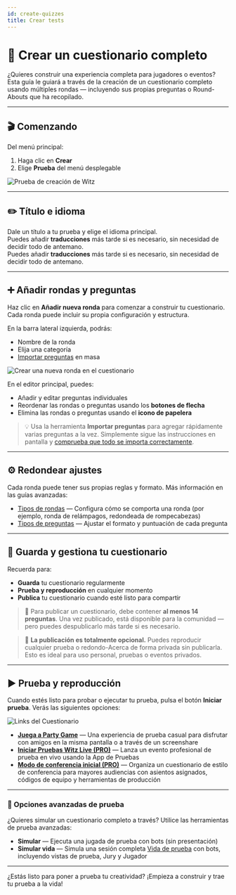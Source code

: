 ```yaml
---
id: create-quizzes
title: Crear tests
---
```


# 🧠 Crear un cuestionario completo

¿Quieres construir una experiencia completa para jugadores o eventos? Esta guía le guiará a través de la creación de un cuestionario completo usando múltiples rondas — incluyendo sus propias preguntas o Round-Abouts que ha recopilado.

---

## 🎬 Comenzando

Del menú principal:

1. Haga clic en **Crear**
2. Elige **Prueba** del menú desplegable

![Prueba de creación de Witz](/images/create-quiz.png)

---

## ✏️ Título e idioma

Dale un título a tu prueba y elige el idioma principal.\
Puedes añadir **traducciones** más tarde si es necesario, sin necesidad de decidir todo de antemano.\
Puedes añadir **traducciones** más tarde si es necesario, sin necesidad de decidir todo de antemano.

---

## ➕ Añadir rondas y preguntas

Haz clic en **Añadir nueva ronda** para comenzar a construir tu cuestionario. Cada ronda puede incluir su propia configuración y estructura.

En la barra lateral izquierda, podrás:

- Nombre de la ronda
- Elija una categoría
- [Importar preguntas](../editor/015-importing-questions.md) en masa

![Crear una nueva ronda en el cuestionario](/images/quiz-add-round.png)

En el editor principal, puedes:

- Añadir y editar preguntas individuales
- Reordenar las rondas o preguntas usando los **botones de flecha**
- Elimina las rondas o preguntas usando el **icono de papelera**

> 💡 Usa la herramienta **Importar preguntas** para agregar rápidamente varias preguntas a la vez. Simplemente sigue las instrucciones en pantalla y [comprueba que todo se importa correctamente](../editor/015-importing-questions.md).

---

## ⚙️ Redondear ajustes

Cada ronda puede tener sus propias reglas y formato. Más información en las guías avanzadas:

- [Tipos de rondas](../round-types/000-round-types.md) — Configura cómo se comporta una ronda (por ejemplo, ronda de relámpagos, redondeada de rompecabezas)
- [Tipos de preguntas](../question-types/000-question-types.md) — Ajustar el formato y puntuación de cada pregunta

---

## 💾 Guarda y gestiona tu cuestionario

Recuerda para:

- **Guarda** tu cuestionario regularmente
- **Prueba y reproducción** en cualquier momento
- **Publica** tu cuestionario cuando esté listo para compartir

> 📢 Para publicar un cuestionario, debe contener **al menos 14 preguntas**. Una vez publicado, está disponible para la comunidad — pero puedes despublicarlo más tarde si es necesario.

> 📝 **La publicación es totalmente opcional.** Puedes reproducir cualquier prueba o redondo-Acerca de forma privada sin publicarla. Esto es ideal para uso personal, pruebas o eventos privados.

---

## ▶️ Prueba y reproducción

Cuando estés listo para probar o ejecutar tu prueba, pulsa el botón **Iniciar prueba**. Verás las siguientes opciones:

![Links del Cuestionario](/images/quiz-playlinks.png)

- **[Juega a Party Game](../players/001-playing-quizwitz.md)** — Una experiencia de prueba casual para disfrutar con amigos en la misma pantalla o a través de un screenshare
- **[Iniciar Pruebas Witz Live (PRO)](../quizmaster/001-introduction.md)** — Lanza un evento profesional de prueba en vivo usando la App de Pruebas
- **[Modo de conferencia inicial (PRO)](../tutorials/050-conference-booth.md)** — Organiza un cuestionario de estilo de conferencia para mayores audiencias con asientos asignados, códigos de equipo y herramientas de producción

---

### 🧪 Opciones avanzadas de prueba

¿Quieres simular un cuestionario completo a través? Utilice las herramientas de prueba avanzadas:

- **Simular** — Ejecuta una jugada de prueba con bots (sin presentación)
- **Simular vida** — Simula una sesión completa [Vida de prueba](../quizmaster/001-introduction.md) con bots, incluyendo vistas de prueba, Jury y Jugador

---

¿Estás listo para poner a prueba tu creatividad? ¡Empieza a construir y trae tu prueba a la vida!
